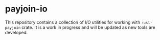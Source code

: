 # payjoin-io

This repository contains a collection of I/O utilities for working
with `rust-payjoin` crate. It is a work in progress and will be
updated as new tools are developed.

